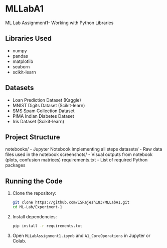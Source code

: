 # MLLabA1
ML Lab Assignment1- Working with Python Libraries

## Libraries Used
- numpy
- pandas
- matplotlib
- seaborn
- scikit-learn

## Datasets
- Loan Prediction Dataset (Kaggle)
- MNIST Digits Dataset (Scikit-learn)
- SMS Spam Collection Dataset
- PIMA Indian Diabetes Dataset
- Iris Dataset (Scikit-learn)

## Project Structure
notebooks/ - Jupyter Notebook implementing all steps
datasets/ - Raw data files used in the notebook
screenshots/ - Visual outputs from notebook (plots, confusion matrices)
requirements.txt - List of required Python packages

## Running the Code
1. Clone the repository:
    ```bash
    git clone https://github.com/ISRajesh183/MLLabA1.git
    cd ML-Lab/Experiment-1
    ```
2. Install dependencies:
    ```bash
    pip install -r requirements.txt
    ```
3. Open `MLLabAssignment1.ipynb` and `A1_CoreOperations` in Jupyter or Colab.

